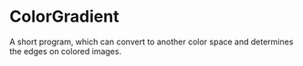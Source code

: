 # ColorGradient

A short program, which can convert to another color space and determines the edges on colored images.
